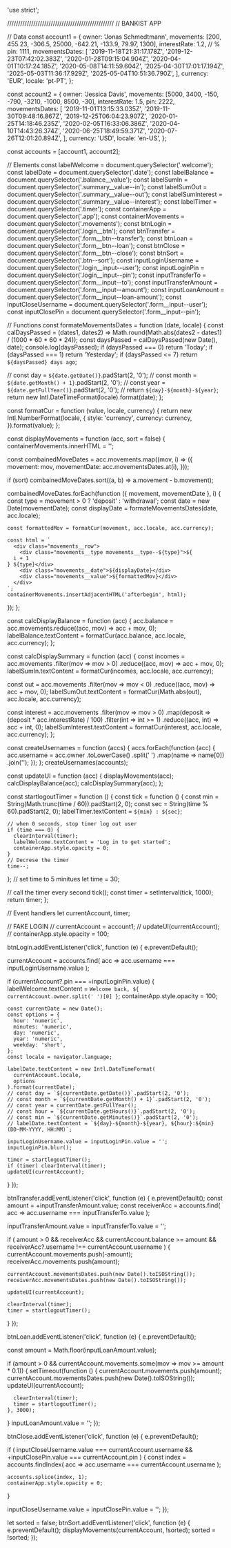 'use strict';

/////////////////////////////////////////////////
// BANKIST APP

// Data
const account1 = {
  owner: 'Jonas Schmedtmann',
  movements: [200, 455.23, -306.5, 25000, -642.21, -133.9, 79.97, 1300],
  interestRate: 1.2, // %
  pin: 1111,
  movementsDates: [
    '2019-11-18T21:31:17.178Z',
    '2019-12-23T07:42:02.383Z',
    '2020-01-28T09:15:04.904Z',
    '2020-04-01T10:17:24.185Z',
    '2020-05-08T14:11:59.604Z',
    '2025-04-30T17:01:17.194Z',
    '2025-05-03T11:36:17.929Z',
    '2025-05-04T10:51:36.790Z',
  ],
  currency: 'EUR',
  locale: 'pt-PT',
};

const account2 = {
  owner: 'Jessica Davis',
  movements: [5000, 3400, -150, -790, -3210, -1000, 8500, -30],
  interestRate: 1.5,
  pin: 2222,
  movementsDates: [
    '2019-11-01T13:15:33.035Z',
    '2019-11-30T09:48:16.867Z',
    '2019-12-25T06:04:23.907Z',
    '2020-01-25T14:18:46.235Z',
    '2020-02-05T16:33:06.386Z',
    '2020-04-10T14:43:26.374Z',
    '2020-06-25T18:49:59.371Z',
    '2020-07-26T12:01:20.894Z',
  ],
  currency: 'USD',
  locale: 'en-US',
};

const accounts = [account1, account2];

// Elements
const labelWelcome = document.querySelector('.welcome');
const labelDate = document.querySelector('.date');
const labelBalance = document.querySelector('.balance__value');
const labelSumIn = document.querySelector('.summary__value--in');
const labelSumOut = document.querySelector('.summary__value--out');
const labelSumInterest = document.querySelector('.summary__value--interest');
const labelTimer = document.querySelector('.timer');
const containerApp = document.querySelector('.app');
const containerMovements = document.querySelector('.movements');
const btnLogin = document.querySelector('.login__btn');
const btnTransfer = document.querySelector('.form__btn--transfer');
const btnLoan = document.querySelector('.form__btn--loan');
const btnClose = document.querySelector('.form__btn--close');
const btnSort = document.querySelector('.btn--sort');
const inputLoginUsername = document.querySelector('.login__input--user');
const inputLoginPin = document.querySelector('.login__input--pin');
const inputTransferTo = document.querySelector('.form__input--to');
const inputTransferAmount = document.querySelector('.form__input--amount');
const inputLoanAmount = document.querySelector('.form__input--loan-amount');
const inputCloseUsername = document.querySelector('.form__input--user');
const inputClosePin = document.querySelector('.form__input--pin');

// Functions
const formateMovementsDates = function (date, locale) {
  const calDaysPassed = (dates1, dates2) =>
    Math.round(Math.abs(dates2 - dates1) / (1000 * 60 * 60 * 24));
  const daysPassed = calDaysPassed(new Date(), date);
  console.log(daysPassed);
  if (daysPassed === 0) return 'Today';
  if (daysPassed === 1) return 'Yesterday';
  if (daysPassed <= 7) return `${daysPassed} days ago`;

  // const day = `${date.getDate()}`.padStart(2, '0');
  // const month = `${date.getMonth() + 1}`.padStart(2, '0');
  // const year = `${date.getFullYear()}`.padStart(2, '0');
  // return `${day}-${month}-${year}`;
  return new Intl.DateTimeFormat(locale).format(date);
};

const formatCur = function (value, locale, currency) {
  return new Intl.NumberFormat(locale, {
    style: 'currency',
    currency: currency,
  }).format(value);
};

const displayMovements = function (acc, sort = false) {
  containerMovements.innerHTML = '';

  const combainedMoveDates = acc.movements.map((mov, i) => ({
    movement: mov,
    movementDate: acc.movementsDates.at(i),
  }));

  if (sort) combainedMoveDates.sort((a, b) => a.movement - b.movement);

  combainedMoveDates.forEach(function ({ movement, movementDate }, i) {
    const type = movement > 0 ? 'deposit' : 'withdrawal';
    const date = new Date(movementDate);
    const displayDate = formateMovementsDates(date, acc.locale);

    const formattedMov = formatCur(movement, acc.locale, acc.currency);

    const html = `
      <div class="movements__row">
        <div class="movements__type movements__type--${type}">${
      i + 1
    } ${type}</div>
        <div class="movements__date">${displayDate}</div>
        <div class="movements__value">${formattedMov}</div>
      </div>
    `;
    containerMovements.insertAdjacentHTML('afterbegin', html);
  });
};

const calcDisplayBalance = function (acc) {
  acc.balance = acc.movements.reduce((acc, mov) => acc + mov, 0);
  labelBalance.textContent = formatCur(acc.balance, acc.locale, acc.currency);
};

const calcDisplaySummary = function (acc) {
  const incomes = acc.movements
    .filter(mov => mov > 0)
    .reduce((acc, mov) => acc + mov, 0);
  labelSumIn.textContent = formatCur(incomes, acc.locale, acc.currency);

  const out = acc.movements
    .filter(mov => mov < 0)
    .reduce((acc, mov) => acc + mov, 0);
  labelSumOut.textContent = formatCur(Math.abs(out), acc.locale, acc.currency);

  const interest = acc.movements
    .filter(mov => mov > 0)
    .map(deposit => (deposit * acc.interestRate) / 100)
    .filter(int => int >= 1)
    .reduce((acc, int) => acc + int, 0);
  labelSumInterest.textContent = formatCur(interest, acc.locale, acc.currency);
};

const createUsernames = function (accs) {
  accs.forEach(function (acc) {
    acc.username = acc.owner
      .toLowerCase()
      .split(' ')
      .map(name => name[0])
      .join('');
  });
};
createUsernames(accounts);

const updateUI = function (acc) {
  displayMovements(acc);
  calcDisplayBalance(acc);
  calcDisplaySummary(acc);
};

const startlogoutTimer = function () {
  const tick = function () {
    const min = String(Math.trunc(time / 60)).padStart(2, 0);
    const sec = String(time % 60).padStart(2, 0);
    labelTimer.textContent = `${min} : ${sec}`;

    // when 0 seconds, stop timer log out user
    if (time === 0) {
      clearInterval(timer);
      labelWelcome.textContent = 'Log in to get started';
      containerApp.style.opacity = 0;
    }
    // Decrese the timer
    time--;
  };
  // set time to 5 minitues
  let time = 30;

  // call the timer every second
  tick();
  const timer = setInterval(tick, 1000);
  return timer;
};

// Event handlers
let currentAccount, timer;

// FAKE LOGIN
// currentAccount = account1;
// updateUI(currentAccount);
// containerApp.style.opacity = 100;

btnLogin.addEventListener('click', function (e) {
  e.preventDefault();

  currentAccount = accounts.find(
    acc => acc.username === inputLoginUsername.value
  );

  if (currentAccount?.pin === +inputLoginPin.value) {
    labelWelcome.textContent = `Welcome back, ${
      currentAccount.owner.split(' ')[0]
    }`;
    containerApp.style.opacity = 100;

    const currentDate = new Date();
    const options = {
      hour: 'numeric',
      minutes: 'numeric',
      day: 'numeric',
      year: 'numeric',
      weekday: 'short',
    };
    const locale = navigator.language;

    labelDate.textContent = new Intl.DateTimeFormat(
      currentAccount.locale,
      options
    ).format(currentDate);
    // const day = `${currentDate.getDate()}`.padStart(2, '0');
    // const month = `${currentDate.getMonth() + 1}`.padStart(2, '0');
    // const year = currentDate.getFullYear();
    // const hour = `${currentDate.getHours()}`.padStart(2, '0');
    // const min = `${currentDate.getMinutes()}`.padStart(2, '0');
    // labelDate.textContent = `${day}-${month}-${year}, ${hour}:${min} (DD-MM-YYYY, HH:MM)`;

    inputLoginUsername.value = inputLoginPin.value = '';
    inputLoginPin.blur();

    timer = startlogoutTimer();
    if (timer) clearInterval(timer);
    updateUI(currentAccount);
  }
});

btnTransfer.addEventListener('click', function (e) {
  e.preventDefault();
  const amount = +inputTransferAmount.value;
  const receiverAcc = accounts.find(
    acc => acc.username === inputTransferTo.value
  );

  inputTransferAmount.value = inputTransferTo.value = '';

  if (
    amount > 0 &&
    receiverAcc &&
    currentAccount.balance >= amount &&
    receiverAcc?.username !== currentAccount.username
  ) {
    currentAccount.movements.push(-amount);
    receiverAcc.movements.push(amount);

    currentAccount.movementsDates.push(new Date().toISOString());
    receiverAcc.movementsDates.push(new Date().toISOString());

    updateUI(currentAccount);

    clearInterval(timer);
    timer = startlogoutTimer();
  }
});

btnLoan.addEventListener('click', function (e) {
  e.preventDefault();

  const amount = Math.floor(inputLoanAmount.value);

  if (amount > 0 && currentAccount.movements.some(mov => mov >= amount * 0.1)) {
    setTimeout(function () {
      currentAccount.movements.push(amount);
      currentAccount.movementsDates.push(new Date().toISOString());
      updateUI(currentAccount);

      clearInterval(timer);
      timer = startlogoutTimer();
    }, 3000);
  }
  inputLoanAmount.value = '';
});

btnClose.addEventListener('click', function (e) {
  e.preventDefault();

  if (
    inputCloseUsername.value === currentAccount.username &&
    +inputClosePin.value === currentAccount.pin
  ) {
    const index = accounts.findIndex(
      acc => acc.username === currentAccount.username
    );

    accounts.splice(index, 1);
    containerApp.style.opacity = 0;
  }

  inputCloseUsername.value = inputClosePin.value = '';
});

let sorted = false;
btnSort.addEventListener('click', function (e) {
  e.preventDefault();
  displayMovements(currentAccount, !sorted);
  sorted = !sorted;
});
